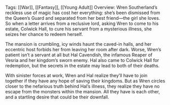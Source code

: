 Tags: [[War]], [[Fantasy]], [[Young Adult]]
Overview: 
Wren Southerland’s reckless use of magic has cost her everything: she’s been dismissed from the Queen’s Guard and separated from her best friend—the girl she loves. So when a letter arrives from a reclusive lord, asking Wren to come to his estate, Colwick Hall, to cure his servant from a mysterious illness, she seizes her chance to redeem herself.  
  
The mansion is crumbling, icy winds haunt the caved-in halls, and her eccentric host forbids her from leaving her room after dark. Worse, Wren’s patient isn’t a servant at all but Hal Cavendish, the infamous Reaper of Vesria and her kingdom’s sworn enemy. Hal also came to Colwick Hall for redemption, but the secrets in the estate may lead to both of their deaths.  
  
With sinister forces at work, Wren and Hal realize they’ll have to join together if they have any hope of saving their kingdoms. But as Wren circles closer to the nefarious truth behind Hal’s illness, they realize they have no escape from the monsters within the mansion. All they have is each other, and a startling desire that could be their downfall.


